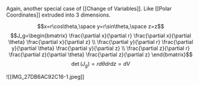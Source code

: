 Again, another special case of [[Change of Variables]]. Like [[Polar Coordinates]] extruded into 3 dimensions.

$$x=r\cos\theta,\space y=r\sin\theta,\space z=z$$
$$J_g=\begin{bmatrix} 
\frac{\partial x}{\partial r} \frac{\partial x}{\partial \theta} \frac{\partial x}{\partial z} \\ \frac{\partial y}{\partial r} \frac{\partial y}{\partial \theta} \frac{\partial y}{\partial z} \\ \frac{\partial z}{\partial r} \frac{\partial z}{\partial \theta} \frac{\partial z}{\partial z}
\end{bmatrix}$$
$$\det(J_g)=rd\theta drdz=dV$$

![[IMG_27DB6AC92C16-1.jpeg]]
